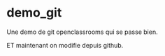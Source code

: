 # demo_git
Une demo de git openclassrooms qui se passe bien.

ET maintenant on modifie depuis github.
